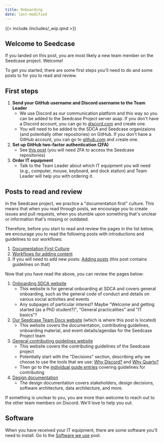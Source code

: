 ```yaml
---
title: Onboarding
date: last-modified
---
```


{{< include /includes/_wip.qmd >}}

## Welcome to Seedcase

If you landed on this post, you are most likely a new team member on the Seedcase project. Welcome!

To get you started, there are some first steps you'll need to do and some posts to for you to read and review.

## First steps

1. **Send your GitHub username and Discord username to the Team Leader**
    - We use Discord as our communication platform and this way so you can be added to the Seedcase Project server asap. If you don't have a Discord account, you can go to [discord.com](https://discord.com) and create one.
    - You will need to be added to the SDCA and Seedcase organizaions (and potentially other repositories) on GitHub. If you don't have a GitHub account, you can go to [github.com](https://github.com) and create one.
2. **Set up GitHub two-factor authentication (2FA)**
    - See [this post](github.md) (you will need 2FA to access the Seedcase repositories)
3. **Order IT equipment**
    - Talk to the Team Leader about which IT equipment you will need (e.g., computer, mouse, keyboard, and dock station) and Team Leader will help you with ordering it.

## Posts to read and review

In the Seedcase project, we practice a "documentation first" culture. This means that when you read through posts, we encourage you to create issues and pull requests, when you stumble upon something that's unclear or information that's missing or outdated.

Therefore, before you start to read and review the pages in the list below, we encourage you to read the following posts
with introductions and guidelines to our workflows:

1. [Documentation First Culture](https://seedcase-project.org/community/guide-entries/documentation-first/)
2. [Workflows for adding content](workflow.md)
3. If you will need to add new posts: [Adding posts](https://seedcase-project.org/community/guide-entries/adding-posts/) (this post contains guidelines on that)

Now that you have read the above, you can review the pages below:

1. [Onboarding SDCA website](https://steno-aarhus.github.io/research/onboarding.html)
    - This website is for general onboarding at SDCA and covers general onboarding, such as the general code of conduct and details on varous social activities and events
    - Any subpages of particular interest? Maybe "Welcome and getting started (as a PhD student?)", "General practicalities" and "IT basics"?  
2. [Our Seedcase Team Docs website](https://team.seedcase-project.org/) (which is where this post is located)
    - This website covers the documentation, contributing guidelines, onboarding material, and event details/agendas for the Seedcase Project team
3. [General contributing guidelines website](https://seedcase-project.org/community/contributing)
    - This website covers the contributing guidelines of the Seedcase project
    - Potentially start with the "Decisions" section, describing *why* we choose to use the tools that we use: [Why Discord?](https://seedcase-project.org/community/decisions/why-discord/) and [Why Quarto?](https://seedcase-project.org/community/decisions/why-quarto/)
    - Then go to the [individual guide entries](https://seedcase-project.org/community/contributing) covering guidelines for contributing
4. [Design documentation](https://seedcase-project.org/design/)
    - The design documentation covers stakeholders, design decisions, software architecture, data architecture, and more.

If something is unclear to you, you are more than welcome to reach out to the other team members on Discord. We'll love to help you out.

## Software

When you have received your IT equipment, there are some software you'll need to install. Go to the [Software we use](software.md) post.
